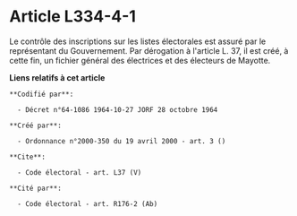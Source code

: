 # Article L334-4-1

Le contrôle des inscriptions sur les listes électorales est assuré par le représentant du Gouvernement. Par dérogation à
l'article L. 37, il est créé, à cette fin, un fichier général des électrices et des électeurs de Mayotte.

**Liens relatifs à cet article**

	**Codifié par**:

	  - Décret n°64-1086 1964-10-27 JORF 28 octobre 1964

	**Créé par**:

	  - Ordonnance n°2000-350 du 19 avril 2000 - art. 3 ()

	**Cite**:

	  - Code électoral - art. L37 (V)

	**Cité par**:

	  - Code électoral - art. R176-2 (Ab)
